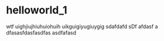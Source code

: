 # helloworld_1
wtf
uighjiujhiuhuiohuih
uikguigiyugiuygig
sdafdafd
sDf
afdasf
a
dfasasfdasfasdfas
asdfafasd
